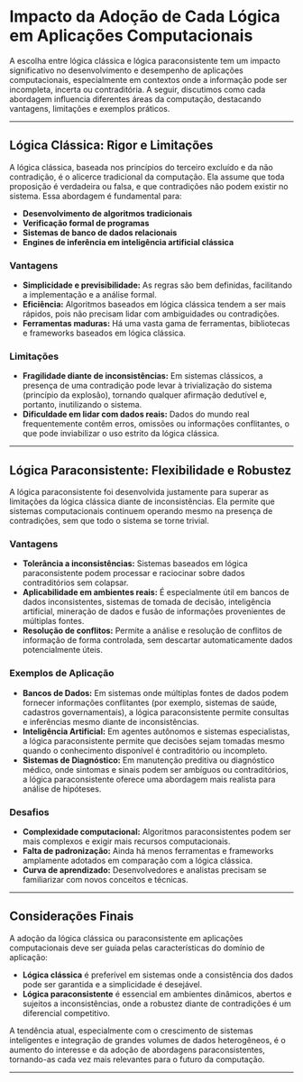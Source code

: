 
# Impacto da Adoção de Cada Lógica em Aplicações Computacionais

A escolha entre lógica clássica e lógica paraconsistente tem um impacto significativo no desenvolvimento e desempenho de aplicações computacionais, especialmente em contextos onde a informação pode ser incompleta, incerta ou contraditória. A seguir, discutimos como cada abordagem influencia diferentes áreas da computação, destacando vantagens, limitações e exemplos práticos.

---

## Lógica Clássica: Rigor e Limitações

A lógica clássica, baseada nos princípios do terceiro excluído e da não contradição, é o alicerce tradicional da computação. Ela assume que toda proposição é verdadeira ou falsa, e que contradições não podem existir no sistema. Essa abordagem é fundamental para:

- **Desenvolvimento de algoritmos tradicionais**
- **Verificação formal de programas**
- **Sistemas de banco de dados relacionais**
- **Engines de inferência em inteligência artificial clássica**

### Vantagens

- **Simplicidade e previsibilidade:** As regras são bem definidas, facilitando a implementação e a análise formal.
- **Eficiência:** Algoritmos baseados em lógica clássica tendem a ser mais rápidos, pois não precisam lidar com ambiguidades ou contradições.
- **Ferramentas maduras:** Há uma vasta gama de ferramentas, bibliotecas e frameworks baseados em lógica clássica.

### Limitações

- **Fragilidade diante de inconsistências:** Em sistemas clássicos, a presença de uma contradição pode levar à trivialização do sistema (princípio da explosão), tornando qualquer afirmação dedutível e, portanto, inutilizando o sistema.
- **Dificuldade em lidar com dados reais:** Dados do mundo real frequentemente contêm erros, omissões ou informações conflitantes, o que pode inviabilizar o uso estrito da lógica clássica.

---

## Lógica Paraconsistente: Flexibilidade e Robustez

A lógica paraconsistente foi desenvolvida justamente para superar as limitações da lógica clássica diante de inconsistências. Ela permite que sistemas computacionais continuem operando mesmo na presença de contradições, sem que todo o sistema se torne trivial.

### Vantagens

- **Tolerância a inconsistências:** Sistemas baseados em lógica paraconsistente podem processar e raciocinar sobre dados contraditórios sem colapsar.
- **Aplicabilidade em ambientes reais:** É especialmente útil em bancos de dados inconsistentes, sistemas de tomada de decisão, inteligência artificial, mineração de dados e fusão de informações provenientes de múltiplas fontes.
- **Resolução de conflitos:** Permite a análise e resolução de conflitos de informação de forma controlada, sem descartar automaticamente dados potencialmente úteis.

### Exemplos de Aplicação

- **Bancos de Dados:** Em sistemas onde múltiplas fontes de dados podem fornecer informações conflitantes (por exemplo, sistemas de saúde, cadastros governamentais), a lógica paraconsistente permite consultas e inferências mesmo diante de inconsistências.
- **Inteligência Artificial:** Em agentes autônomos e sistemas especialistas, a lógica paraconsistente permite que decisões sejam tomadas mesmo quando o conhecimento disponível é contraditório ou incompleto.
- **Sistemas de Diagnóstico:** Em manutenção preditiva ou diagnóstico médico, onde sintomas e sinais podem ser ambíguos ou contraditórios, a lógica paraconsistente oferece uma abordagem mais realista para análise de hipóteses.

### Desafios

- **Complexidade computacional:** Algoritmos paraconsistentes podem ser mais complexos e exigir mais recursos computacionais.
- **Falta de padronização:** Ainda há menos ferramentas e frameworks amplamente adotados em comparação com a lógica clássica.
- **Curva de aprendizado:** Desenvolvedores e analistas precisam se familiarizar com novos conceitos e técnicas.

---

## Considerações Finais

A adoção da lógica clássica ou paraconsistente em aplicações computacionais deve ser guiada pelas características do domínio de aplicação:

- **Lógica clássica** é preferível em sistemas onde a consistência dos dados pode ser garantida e a simplicidade é desejável.
- **Lógica paraconsistente** é essencial em ambientes dinâmicos, abertos e sujeitos a inconsistências, onde a robustez diante de contradições é um diferencial competitivo.

A tendência atual, especialmente com o crescimento de sistemas inteligentes e integração de grandes volumes de dados heterogêneos, é o aumento do interesse e da adoção de abordagens paraconsistentes, tornando-as cada vez mais relevantes para o futuro da computação.

---
```